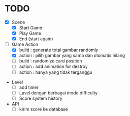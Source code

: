 # TODO

- [x] Scene
  - [x] Start Game
  - [x] Play Game
  - [x] End (start again)
- [ ] Game Action
  - [x] build : generate total gambar randomly
  - [x] action : pilih gambar yang sama dan otomatis hilang
  - [ ] build : randomize card position
  - [ ] action : add animation for destroy
  - [ ] action : hanya yang tidak terganggu
- Level
  - [ ] add timer
  - [ ] Lavel dengan berbagai mode difficulty
  - [ ] Score system history
- API
  - [ ] kirim score ke database